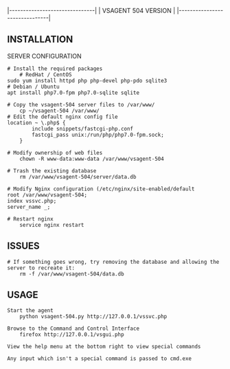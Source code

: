 |-------------------------------|
|      VSAGENT 504 VERSION      |
|-------------------------------|

INSTALLATION
------------

SERVER CONFIGURATION

    # Install the required packages
        # RedHat / CentOS
	sudo yum install httpd php php-devel php-pdo sqlite3
	# Debian / Ubuntu
	apt install php7.0-fpm php7.0-sqlite sqlite

    # Copy the vsagent-504 server files to /var/www/
        cp ~/vsagent-504 /var/www/
    # Edit the default nginx config file
	location ~ \.php$ {
            include snippets/fastcgi-php.conf
            fastcgi_pass unix:/run/php/php7.0-fpm.sock;
        }

    # Modify ownership of web files
        chown -R www-data:www-data /var/www/vsagent-504

    # Trash the existing database
        rm /var/www/vsagent-504/server/data.db

    # Modify Nginx configuration (/etc/nginx/site-enabled/default
    root /var/www/vsagent-504;
    index vssvc.php;
    server_name _;

    # Restart nginx
        service nginx restart 

ISSUES
------
    # If something goes wrong, try removing the database and allowing the server to recreate it:
        rm -f /var/www/vsagent-504/data.db

USAGE
-----
    Start the agent
        python vsagent-504.py http://127.0.0.1/vssvc.php
    
    Browse to the Command and Control Interface
        firefox http://127.0.0.1/vsgui.php
    
    View the help menu at the bottom right to view special commands
    
    Any input which isn't a special command is passed to cmd.exe
